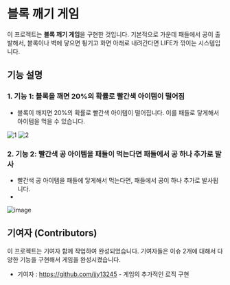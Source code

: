 # 블록 깨기 게임

이 프로젝트는 **블록 깨기 게임**을 구현한 것입니다. 기본적으로 가운데 패들에서 공이 출발해서, 블록이나 벽에 닿으면 튕기고 화면 아래로 내려간다면 LIFE가 깎이는 시스템입니다.

## 기능 설명

### 1. **기능 1: 블록을 깨면 20%의 확률로 빨간색 아이템이 떨어짐**
   - 블록이 깨지면 20%의 확률로 빨간색 아이템이 떨어집니다. 이를 패들로 닿게해서 아이템을 먹을 수 있습니다.

![1](https://github.com/user-attachments/assets/e91c34ef-637b-42e6-ad76-ff92b12298a7)
![2](https://github.com/user-attachments/assets/e2a8bcf4-3522-4dc3-910a-6d855c9a35bf)

### 2. **기능 2: 빨간색 공 아이템을 패들이 먹는다면 패들에서 공 하나 추가로 발사**
   - 빨간색 공 아이템을 패들에 닿게해서 먹는다면, 패들에서 공이 하나 추가로 발사됩니다.
   - 
![image](https://github.com/user-attachments/assets/0b898e71-baed-48b4-a136-4a0375fe62fb)



## 기여자 (Contributors)

이 프로젝트는 기여자 함께 작업하여 완성되었습니다. 기여자들은 이슈 2개에 대해서 다양한 기능을 구현해서 게임을 완성시켰습니다.

- 기여자 : https://github.com/jjy13245 - 게임의 추가적인 로직 구현
